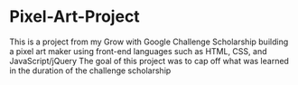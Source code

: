 # Pixel-Art-Project
This is a project from my Grow with Google Challenge Scholarship building a pixel art maker using front-end languages
such as HTML, CSS, and JavaScript/jQuery
The goal of this project was to cap off what was learned in the duration of the challenge scholarship
